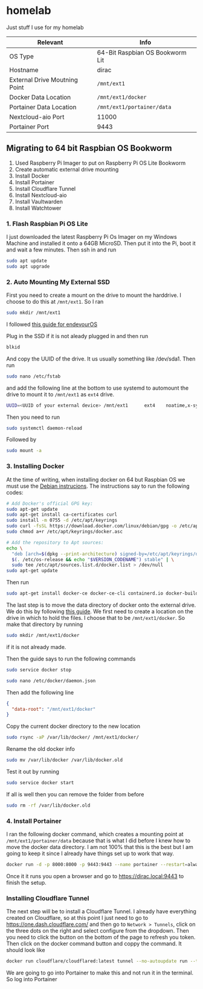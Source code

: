 # homelab
Just stuff I use for my homelab

| Relevant | Info |
| --- | --- |
| OS Type| 64-Bit Raspbian OS Bookworm Lit|
| Hostname| dirac |
| External Drive Moutning Point| `/mnt/ext1`|
| Docker Data Location| `/mnt/ext1/docker`|
| Portainer Data Location| `/mnt/ext1/portainer/data`|
| Nextcloud-aio Port | 11000 |
| Portainer Port | 9443|


## Migrating to 64 bit Raspbian OS Bookworm

1. Used Raspberry Pi Imager to put on Raspberry Pi OS Lite Bookworm
2. Create automatic external drive mounting
3. Install Docker
4. Install Portainer
5. Install Cloudflare Tunnel
6. Install Nextcloud-aio
7. Install Vaultwarden
8. Install Watchtower


### 1. Flash Raspbian Pi OS Lite
I just downloaded the latest Raspberry Pi Os Imager on my Windows Machine and installed it onto a 64GB MicroSD. Then put it into the Pi, boot it and wait a few minutes. Then ssh in and run 

```bash
sudo apt update
sudo apt upgrade
```

### 2. Auto Mounting My External SSD
First you need to create a mount on the drive to mount the harddrive. I choose to do this at `/mnt/ext1`. So I ran
```bash
sudo mkdir /mnt/ext1
```

I followed [this guide for endevourOS](https://forum.endeavouros.com/t/tutorial-how-to-permanently-mount-external-internal-drives-in-linux/18688)

Plug in the SSD if it is not aleady plugged in and then run
```bash
blkid
```
And copy the UUID of the drive. It us usually something like /dev/sda1. Then run

```bash
sudo nano /etc/fstab
```
and add the following line at the bottom to use systemd to automount the drive to mount it to `/mnt/ext1` as `ext4` drive.
```bash
UUID=<UUID of your external device> /mnt/ext1      ext4    noatime,x-systemd.automount,x-systemd.device-timeout=10,x-systemd.idle-timeout=1min 0 2
```

Then you need to run
```bash
sudo systemctl daemon-reload
```

Followed by
```bash
sudo mount -a
```


### 3. Installing Docker
At the time of writing, when installing docker on 64 but Raspbian OS we must use the [Debian instrucions](https://docs.docker.com/engine/install/debian/). The instructions say to run the following codes:

```bash
# Add Docker's official GPG key:
sudo apt-get update
sudo apt-get install ca-certificates curl
sudo install -m 0755 -d /etc/apt/keyrings
sudo curl -fsSL https://download.docker.com/linux/debian/gpg -o /etc/apt/keyrings/docker.asc
sudo chmod a+r /etc/apt/keyrings/docker.asc

# Add the repository to Apt sources:
echo \
  "deb [arch=$(dpkg --print-architecture) signed-by=/etc/apt/keyrings/docker.asc] https://download.docker.com/linux/debian \
  $(. /etc/os-release && echo "$VERSION_CODENAME") stable" | \
  sudo tee /etc/apt/sources.list.d/docker.list > /dev/null
sudo apt-get update
```
Then run

``` bash
sudo apt-get install docker-ce docker-ce-cli containerd.io docker-buildx-plugin docker-compose-plugin
```

The last step is to move the data directory of docker onto the external drive. We do this by following [this guide](https://www.guguweb.com/2019/02/07/how-to-move-docker-data-directory-to-another-location-on-ubuntu/). We first need to create a location on the drive in which to hold the files. I choose that to be `/mnt/ext1/docker`. So make that directory by running

```bash
sudo mkdir /mnt/ext1/docker
```
if it is not already made.

Then the guide says to run the following commands
```bash
sudo service docker stop
```
```bash
sudo nano /etc/docker/daemon.json
```
Then add the following line
```json
{
  "data-root": "/mnt/ext1/docker"
}
```
Copy the current docker directory to the new location

```bash
sudo rsync -aP /var/lib/docker/ /mnt/ext1/docker/
```
Rename the old docker info
```bash
sudo mv /var/lib/docker /var/lib/docker.old
```
Test it out by running
```bash
sudo service docker start
```
If all is well then you can remove the folder from before
```bash
sudo rm -rf /var/lib/docker.old
```
### 4. Install Portainer
I ran the following docker command, which creates a mounting point at `/mnt/ext1/portainer/data` because that is what I did before I knew how to move the docker data directory. I am not 100% that this is the best but I am going to keep it since I already have things set up to work that way.

```bash
docker run -d -p 8000:8000 -p 9443:9443 --name portainer --restart=always -v /var/run/docker.sock:/var/run/docker.sock -v /mnt/ext1/portainer/data:/data portainer/portainer-ce:2.21.1
```

Once it it runs you open a browser and go to https://dirac.local:9443 to finish the setup.

### Installing Cloudflare Tunnel
The next step will be to install a Cloudflare Tunnel. I already have everything created on Cloudflare, so at this point I just need to go to https://one.dash.cloudflare.com/ and then go to `Network > Tunnels`, click on the three dots on the right and select configure from the dropdown. Then you need to click the button on the bottom of the page to refresh you token. Then click on the docker command button and coppy the command. It should look like

```bash
docker run cloudflare/cloudflared:latest tunnel --no-autoupdate run --token <tokenID>
```
We are going to go into Portainer to make this and not run it in the terminal. So log into Portainer
